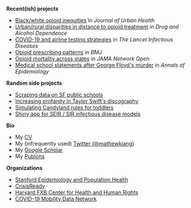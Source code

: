 <!--
### About me
**mkiang/mkiang** is a ✨ _special_ ✨ repository because its `README.md` (this file) appears on your GitHub profile.
-->

**Recent(ish) projects**

- [Black/white opioid inequities](https://github.com/mkiang/opioid_inequities) in _Journal of Urban Health_
- [Urban/rural disparities in distance to opioid treatment](https://github.com/mkiang/opioid_treatment_distance) in _Drug and Alcohol Dependence_
- [COVID-19 and airline testing strategies](https://github.com/mkiang/airline_testing_strategies) in _The Lancet Infectious Diseases_
- [Opioid prescribing patterns](https://github.com/mkiang/disproportionate_prescribing) in _BMJ_
- [Opioid mortality across states](https://github.com/mkiang/opioid_geographic) in _JAMA Network Open_
- [Medical school statements after George Floyd's murder](https://github.com/mkiang/statement_analysis) in _Annals of Epidemiology_

**Random side projects**
- [Scraping data on SF public schools](https://github.com/mkiang/scrape_sf_schools)
- [Increasing profanity in Taylor Swift's discography](https://github.com/mkiang/students_tay_distribution)
- [Simulating Candyland rules for toddlers](https://github.com/mkiang/candyland_analysis)
- [Shiny app for SEIR / SIR infectious disease models](https://github.com/mkiang/DiseaseDynamics)

**Bio**

- My [CV](https://mathewkiang.com/assets/mkiangcv.pdf)
- My (infrequently used) [Twitter (@mathewkiang)](https://twitter.com/mathewkiang)
- My [Google Scholar](https://scholar.google.com/citations?user=eD9_J3wAAAAJ&hl=en)
- My [Publons](https://publons.com/researcher/1535781/mathew-kiang/)

**Organizations**

- [Stanford Epidemiology and Population Health](https://med.stanford.edu/epidemiology-dept.html)
- [CrisisReady](https://crisisready.io)
- [Harvard FXB Center for Health and Human Rights](https://fxb.harvard.edu)
- [COVID-19 Mobility Data Network](https://www.covid19mobility.org)
